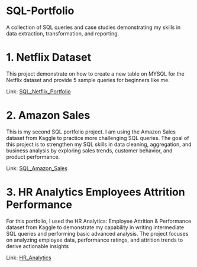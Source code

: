 # SQL-Portfolio
A collection of SQL queries and case studies demonstrating my skills in data extraction, transformation, and reporting.

# 1. Netflix Dataset
This project demonstrate on how to create a new table on MYSQL for the Netflix dataset and provide 5 sample queries for beginners like me.

Link: [SQL_Netflix_Portfolio](https://github.com/shazlanamirul8/Netflix_SQL_Portfolio)

# 2. Amazon Sales
This is my second SQL portfolio project. I am using the Amazon Sales dataset from Kaggle to practice more challenging SQL queries. The goal of this project is to strengthen my SQL skills in data cleaning, aggregation, and business analysis by exploring sales trends, customer behavior, and product performance.

Link: [SQL_Amazon_Sales](https://github.com/shazlanamirul8/Amazon_sales)

# 3. HR Analytics Employees Attrition Performance
For this portfolio, I used the HR Analytics: Employee Attrition & Performance dataset from Kaggle to demonstrate my capability in writing intermediate SQL queries and performing basic advanced analysis. The project focuses on analyzing employee data, performance ratings, and attrition trends to derive actionable insights

Link: [HR_Analytics](https://github.com/shazlanamirul8/HR-Analytics-Employee-Attrition-Performance-SQL-)
